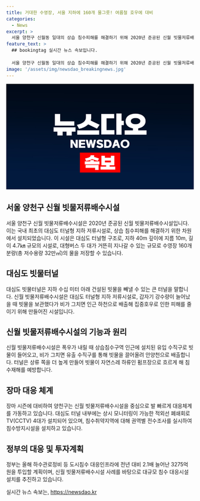 ```yaml
---
title: 거대한 수영장, 서울 지하에 160개 물그릇! 여름철 호우에 대비
categories:
  - News
excerpt: >
  서울 양천구 신월동 일대의 상습 침수피해를 해결하기 위해 2020년 준공된 신월 빗물저류배수시설은 국내 최초의 대심도 터널형 지하 저류시설로, 장마 시즌에 돌입한 2023년에도 효과를 발휘했다. 이 시설은 갑작스러운 강우량 증가 시 빗물을 보관하여 피해를 줄이는데, 규모가 크고 효과가 뛰어나다. 양천구는 이를 중심으로 장마 대비·대응체계를 가동하고, 침수흔적을 바탕으로 침수취약지역을 조사하여 대책을 마련하고 있다. 또한, 정부는 도시침수 대응인프라에 자금을 증액하여 지하방수로 등 대규모 침수 대응시설을 설치하고 있다.
feature_text: >
  ## bookingtag 실시간 뉴스 속보입니다.

  서울 양천구 신월동 일대의 상습 침수피해를 해결하기 위해 2020년 준공된 신월 빗물저류배수시설은 국내 최초의 대심도 터널형 지하 저류시설로, 장마 시즌에 돌입한 2023년에도 효과를 발휘했다. 이 시설은 갑작스러운 강우량 증가 시 빗물을 보관하여 피해를 줄이는데, 규모가 크고 효과가 뛰어나다. 양천구는 이를 중심으로 장마 대비·대응체계를 가동하고, 침수흔적을 바탕으로 침수취약지역을 조사하여 대책을 마련하고 있다. 또한, 정부는 도시침수 대응인프라에 자금을 증액하여 지하방수로 등 대규모 침수 대응시설을 설치하고 있다.
image: '/assets/img/newsdao_breakingnews.jpg'
---
```


<p><img src="/assets/img/newsdao_breakingnews.jpg" alt="bookingtag 속보" /></p>

<h2 data-ke-size="size26">서울 양천구 신월 빗물저류배수시설</h2>

<p>서울 양천구 신월 빗물저류배수시설은 2020년 준공된 신월 빗물저류배수시설입니다. 이는 국내 최초의 대심도 터널형 지하 저류시설로, 상습 침수피해를 해결하기 위한 차원에서 설치되었습니다. 이 시설은 대심도 터널형 구조로, 지하 40m 깊이에 지름 10m, 길이 4.7㎞ 규모의 시설로, 대형버스 두 대가 거뜬히 지나갈 수 있는 규모로 수영장 160개 분량(총 저수용량 32만㎥)의 물을 저장할 수 있습니다.</p>

<p data-ke-size="size16"></p>

<h2 data-ke-size="size26">대심도 빗물터널</h2>

<p>대심도 빗물터널은 지하 수십 미터 아래 건설된 빗물을 빼낼 수 있는 큰 터널을 말합니다. 신월 빗물저류배수시설은 대심도 터널형 지하 저류시설로, 갑자기 강수량이 늘어났을 때 빗물을 보관했다가 비가 그치면 인근 하천으로 배출해 집중호우로 인한 피해를 줄이기 위해 만들어진 시설입니다.</p>

<p data-ke-size="size16"></p>

<h2 data-ke-size="size26">신월 빗물저류배수시설의 기능과 원리</h2>

<p>신월 빗물저류배수시설은 폭우가 내릴 때 상습침수구역 인근에 설치된 유입 수직구로 빗물이 들어오고, 비가 그치면 유출 수직구를 통해 빗물을 끌어올려 안양천으로 배출합니다. 터널은 상류 쪽을 더 높게 만들어 빗물이 자연스레 하류인 펌프장으로 흐르게 해 침수재해를 예방합니다.</p>

<p data-ke-size="size16"></p>

<h2 data-ke-size="size26">장마 대응 체계</h2>

<p>장마 시즌에 대비하여 양천구는 신월 빗물저류배수시설을 중심으로 발 빠르게 대응체계를 가동하고 있습니다. 대심도 터널 내부에는 상시 모니터링이 가능한 적외선 폐쇄회로TV(CCTV) 4대가 설치되어 있으며, 침수취약지역에 대해 권역별 전수조사를 실시하여 침수방지시설을 설치하고 있습니다.</p>

<p data-ke-size="size16"></p>

<h2 data-ke-size="size26">정부의 대응 및 투자계획</h2>

<p>정부는 올해 하수관로정비 등 도시침수 대응인프라에 전년 대비 2.1배 늘어난 3275억 원을 투입할 계획이며, 신월 빗물저류배수시설 사례를 바탕으로 대규모 침수 대응시설 설치를 추진하고 있습니다.</p>

<p data-ke-size="size16"></p>
실시간 뉴스 속보는, <a href="https://newsdao.kr" rel="dofollow">https://newsdao.kr</a>


